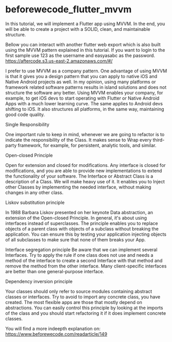 # beforewecode_flutter_mvvm

In this tutorial, we will implement a Flutter app using MVVM. In the end, you will be able to create a project with a SOLID, clean, and maintainable structure.


Bellow you can interact with another flutter web export which is also built using the MVVM pattern explained in this tutorial. If you want to login to the first sample use 123 as the username and easyasabc as the password.
https://aftercode.s3.us-east-2.amazonaws.com/#/

I prefer to use MVVM as a company pattern. One advantage of using MVVM is that it gives you a design pattern that you can apply to native iOS and Native Android projects as well. In my opinion, using many platforms or framework related software patterns results in island solutions and does not structure the software any better. Using MVVM enables your company, for example, to get iOS devs to start operating with Flutter or Native Android Apps with a much lower learning curve. The same applies to Android devs shifting to iOS.
It also structures all platforms, in the same way, maintaining good code quality.



Single Responsibility

One important rule to keep in mind, whenever we are going to refactor is to indicate the responsibility of the Class. It makes sense to Wrap every third-party framework, for example, for persistent, analytic tools, and similar.



Open-closed Principle

Open for extension and closed for modifications.
Any interface is closed for modifications, and you are able to provide new implementations to extend the functionality of your software. The Interface or Abstract Class is a description of a Class. We will make heavy use of it. It enables you to Inject other Classes by implementing the needed interface, without making changes in any other class.



Liskov substitution principle

In 1988 Barbara Liskov presented on her keynote Data abstraction, an extension of the Open-closed Principle. In general, it's about using interfaces instead of superclasses. The principle enables you to replace objects of a parent class with objects of a subclass without breaking the application.
You can ensure this by testing your application injecting objects of all subclasses to make sure that none of them breaks your App.

Interface segregation principle
Be aware that we can implement several Interfaces. Try to apply the rule if one class does not use and needs a method of the interface to create a second Interface with that method and remove the method from the other interface. Many client-specific interfaces are better than one general-purpose interface.



Dependency inversion principle

Your classes should only refer to source modules containing abstract classes or interfaces.
Try to avoid to import any concrete class, you have created. The most flexible apps are those that mostly depend on abstractions.
You can easily control this principle by looking at the imports of the class and you should start refactoring it if it does implement concrete classes.

You will find a more indeepth explanation on:
https://www.beforewecode.com/readarticle/149
